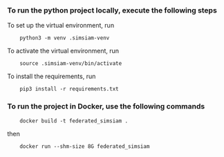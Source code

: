 ### To run the python project locally, execute the following steps

To set up the virtual environment, run
```
    python3 -m venv .simsiam-venv
```

To activate the virtual environment, run
```
    source .simsiam-venv/bin/activate
```

To install the requirements, run
```
    pip3 install -r requirements.txt
```


### To run the project in Docker, use the following commands
```
    docker build -t federated_simsiam .
```
then
```
    docker run --shm-size 8G federated_simsiam
```


